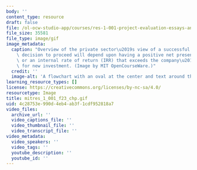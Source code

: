 ```yaml
---
body: ''
content_type: resource
draft: false
file: /ol-ocw-studio-app/courses/res-1-001-project-evaluation-essays-and-case-studies-fall-2023/mitres_1_001_f23_chp.gif
file_size: 35581
file_type: image/gif
image_metadata:
  caption: "Overview of the private sector\u2019s view of a successful project. The\
    \ decision to proceed will depend upon having a positive net present value (NPV)\
    \ or an internal rate of return (IRR) that exceeds the company\u2019s hurdle rate\
    \ for new investment. (Image by MIT OpenCourseWare.)"
  credit: ''
  image-alt: 'A flowchart with an oval at the center and text around the oval. '
learning_resource_types: []
license: https://creativecommons.org/licenses/by-nc-sa/4.0/
resourcetype: Image
title: mitres_1_001_f23_chp.gif
uid: 4c28753e-990d-4eb4-ab3f-1cdf952818a7
video_files:
  archive_url: ''
  video_captions_file: ''
  video_thumbnail_file: ''
  video_transcript_file: ''
video_metadata:
  video_speakers: ''
  video_tags: ''
  youtube_description: ''
  youtube_id: ''
---
```


